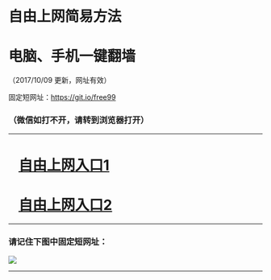 ﻿# 自由上网简易方法

# 电脑、手机一键翻墙

（2017/10/09 更新，网址有效）

固定短网址：https://git.io/free99

### （微信如打不开，请转到浏览器打开）


***





# &nbsp;&nbsp; <a href="http://ft1129228112.fwq-tz-1001.info/fwqtz01.html?t=10090019229 " target="_blank">自由上网入口1</a>
# &nbsp;&nbsp; <a href="http://ft12551107.fwq-tz-1002.info/fwqtz02.html?t=10090019401 " target="_blank">自由上网入口2</a>
***

### 请记住下图中固定短网址：

<img src="https://s3-us-west-2.amazonaws.com/fwq-1001/yjfq-20170905okok.png" /> 


***

